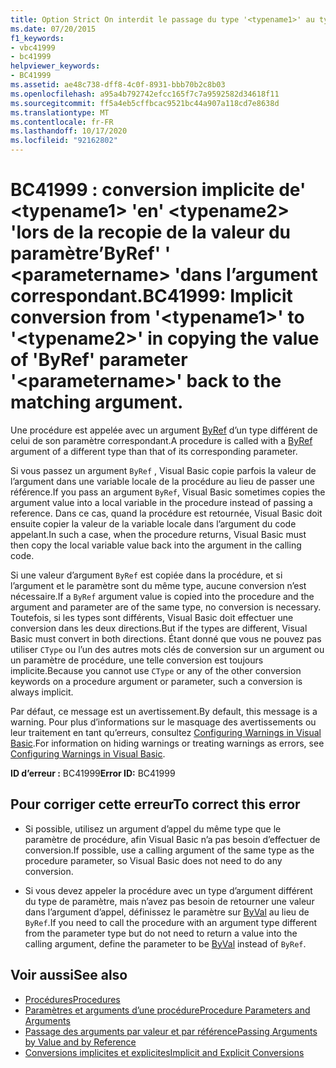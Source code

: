 ```yaml
---
title: Option Strict On interdit le passage du type '<typename1>' au type '<typename2>' lors de la recopie de la valeur du paramètre 'ByRef' '<parametername>' dans l'argument correspondant.
ms.date: 07/20/2015
f1_keywords:
- vbc41999
- bc41999
helpviewer_keywords:
- BC41999
ms.assetid: ae48c738-dff8-4c0f-8931-bbb70b2c8b03
ms.openlocfilehash: a95a4b792742efcc165f7c7a9592582d34618f11
ms.sourcegitcommit: ff5a4eb5cffbcac9521bc44a907a118cd7e8638d
ms.translationtype: MT
ms.contentlocale: fr-FR
ms.lasthandoff: 10/17/2020
ms.locfileid: "92162802"
---
```

# <a name="bc41999-implicit-conversion-from-typename1-to-typename2-in-copying-the-value-of-byref-parameter-parametername-back-to-the-matching-argument"></a><span data-ttu-id="e6d84-102">BC41999 : conversion implicite de' \<typename1> 'en' \<typename2> 'lors de la recopie de la valeur du paramètre’ByRef' ' \<parametername> 'dans l’argument correspondant.</span><span class="sxs-lookup"><span data-stu-id="e6d84-102">BC41999: Implicit conversion from '\<typename1>' to '\<typename2>' in copying the value of 'ByRef' parameter '\<parametername>' back to the matching argument.</span></span>

<span data-ttu-id="e6d84-103">Une procédure est appelée avec un argument [ByRef](../modifiers/byref.md) d’un type différent de celui de son paramètre correspondant.</span><span class="sxs-lookup"><span data-stu-id="e6d84-103">A procedure is called with a [ByRef](../modifiers/byref.md) argument of a different type than that of its corresponding parameter.</span></span>

 <span data-ttu-id="e6d84-104">Si vous passez un argument `ByRef` , Visual Basic copie parfois la valeur de l’argument dans une variable locale de la procédure au lieu de passer une référence.</span><span class="sxs-lookup"><span data-stu-id="e6d84-104">If you pass an argument `ByRef`, Visual Basic sometimes copies the argument value into a local variable in the procedure instead of passing a reference.</span></span> <span data-ttu-id="e6d84-105">Dans ce cas, quand la procédure est retournée, Visual Basic doit ensuite copier la valeur de la variable locale dans l’argument du code appelant.</span><span class="sxs-lookup"><span data-stu-id="e6d84-105">In such a case, when the procedure returns, Visual Basic must then copy the local variable value back into the argument in the calling code.</span></span>

 <span data-ttu-id="e6d84-106">Si une valeur d’argument `ByRef` est copiée dans la procédure, et si l’argument et le paramètre sont du même type, aucune conversion n’est nécessaire.</span><span class="sxs-lookup"><span data-stu-id="e6d84-106">If a `ByRef` argument value is copied into the procedure and the argument and parameter are of the same type, no conversion is necessary.</span></span> <span data-ttu-id="e6d84-107">Toutefois, si les types sont différents, Visual Basic doit effectuer une conversion dans les deux directions.</span><span class="sxs-lookup"><span data-stu-id="e6d84-107">But if the types are different, Visual Basic must convert in both directions.</span></span> <span data-ttu-id="e6d84-108">Étant donné que vous ne pouvez pas utiliser `CType` ou l’un des autres mots clés de conversion sur un argument ou un paramètre de procédure, une telle conversion est toujours implicite.</span><span class="sxs-lookup"><span data-stu-id="e6d84-108">Because you cannot use `CType` or any of the other conversion keywords on a procedure argument or parameter, such a conversion is always implicit.</span></span>

 <span data-ttu-id="e6d84-109">Par défaut, ce message est un avertissement.</span><span class="sxs-lookup"><span data-stu-id="e6d84-109">By default, this message is a warning.</span></span> <span data-ttu-id="e6d84-110">Pour plus d’informations sur le masquage des avertissements ou leur traitement en tant qu’erreurs, consultez [Configuring Warnings in Visual Basic](/visualstudio/ide/configuring-warnings-in-visual-basic).</span><span class="sxs-lookup"><span data-stu-id="e6d84-110">For information on hiding warnings or treating warnings as errors, see [Configuring Warnings in Visual Basic](/visualstudio/ide/configuring-warnings-in-visual-basic).</span></span>

 <span data-ttu-id="e6d84-111">**ID d’erreur :** BC41999</span><span class="sxs-lookup"><span data-stu-id="e6d84-111">**Error ID:** BC41999</span></span>

## <a name="to-correct-this-error"></a><span data-ttu-id="e6d84-112">Pour corriger cette erreur</span><span class="sxs-lookup"><span data-stu-id="e6d84-112">To correct this error</span></span>

- <span data-ttu-id="e6d84-113">Si possible, utilisez un argument d’appel du même type que le paramètre de procédure, afin Visual Basic n’a pas besoin d’effectuer de conversion.</span><span class="sxs-lookup"><span data-stu-id="e6d84-113">If possible, use a calling argument of the same type as the procedure parameter, so Visual Basic does not need to do any conversion.</span></span>

- <span data-ttu-id="e6d84-114">Si vous devez appeler la procédure avec un type d’argument différent du type de paramètre, mais n’avez pas besoin de retourner une valeur dans l’argument d’appel, définissez le paramètre sur [ByVal](../modifiers/byval.md) au lieu de `ByRef`.</span><span class="sxs-lookup"><span data-stu-id="e6d84-114">If you need to call the procedure with an argument type different from the parameter type but do not need to return a value into the calling argument, define the parameter to be [ByVal](../modifiers/byval.md) instead of `ByRef`.</span></span>

## <a name="see-also"></a><span data-ttu-id="e6d84-115">Voir aussi</span><span class="sxs-lookup"><span data-stu-id="e6d84-115">See also</span></span>

- [<span data-ttu-id="e6d84-116">Procédures</span><span class="sxs-lookup"><span data-stu-id="e6d84-116">Procedures</span></span>](../../programming-guide/language-features/procedures/index.md)
- [<span data-ttu-id="e6d84-117">Paramètres et arguments d’une procédure</span><span class="sxs-lookup"><span data-stu-id="e6d84-117">Procedure Parameters and Arguments</span></span>](../../programming-guide/language-features/procedures/procedure-parameters-and-arguments.md)
- [<span data-ttu-id="e6d84-118">Passage des arguments par valeur et par référence</span><span class="sxs-lookup"><span data-stu-id="e6d84-118">Passing Arguments by Value and by Reference</span></span>](../../programming-guide/language-features/procedures/passing-arguments-by-value-and-by-reference.md)
- [<span data-ttu-id="e6d84-119">Conversions implicites et explicites</span><span class="sxs-lookup"><span data-stu-id="e6d84-119">Implicit and Explicit Conversions</span></span>](../../programming-guide/language-features/data-types/implicit-and-explicit-conversions.md)
